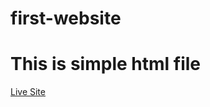 # first-website
# This is simple html file

<a href="https://milonjpi.github.io/first-website/index.html">Live Site</a>
